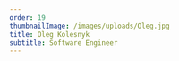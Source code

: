 ```yaml
---
order: 19
thumbnailImage: /images/uploads/Oleg.jpg
title: Oleg Kolesnyk
subtitle: Software Engineer
---
```


